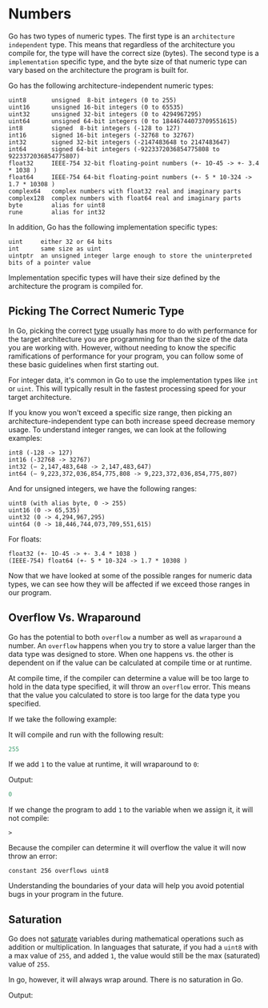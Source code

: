 # Numbers

Go has two types of numeric types.  The first type is an `architecture independent` type.  This means that regardless of the architecture you compile for, the type will have the correct size (bytes).  The second type is a `implementation` specific type, and the byte size of that numeric type can vary based on the architecture the program is built for.

Go has the following architecture-independent numeric types:

```text
uint8       unsigned  8-bit integers (0 to 255)
uint16      unsigned 16-bit integers (0 to 65535)
uint32      unsigned 32-bit integers (0 to 4294967295)
uint64      unsigned 64-bit integers (0 to 18446744073709551615)
int8        signed  8-bit integers (-128 to 127)
int16       signed 16-bit integers (-32768 to 32767)
int32       signed 32-bit integers (-2147483648 to 2147483647)
int64       signed 64-bit integers (-9223372036854775808 to 9223372036854775807)
float32     IEEE-754 32-bit floating-point numbers (+- 1O-45 -> +- 3.4 * 1038 )
float64     IEEE-754 64-bit floating-point numbers (+- 5 * 10-324 -> 1.7 * 10308 )
complex64   complex numbers with float32 real and imaginary parts
complex128  complex numbers with float64 real and imaginary parts
byte        alias for uint8
rune        alias for int32
```

In addition, Go has the following implementation specific types:

```text
uint     either 32 or 64 bits
int      same size as uint
uintptr  an unsigned integer large enough to store the uninterpreted bits of a pointer value
```

Implementation specific types will have their size defined by the architecture the program is compiled for.

## Picking The Correct Numeric Type

In Go, picking the correct [type](https://golang.org/ref/spec#Types) usually has more to do with performance for the target architecture you are programming for than the size of the data you are working with.  However, without needing to know the specific ramifications of performance for your program, you can follow some of these basic guidelines when first starting out.

For integer data, it's common in Go to use the implementation types like `int` or `uint`.  This will typically result in the fastest processing speed for your target architecture.

If you know you won't exceed a specific size range, then picking an architecture-independent type can both increase speed decrease memory usage.  To understand integer ranges, we can look at the following examples:

```plain
int8 (-128 -> 127)
int16 (-32768 -> 32767)
int32 (− 2,147,483,648 -> 2,147,483,647)
int64 (− 9,223,372,036,854,775,808 -> 9,223,372,036,854,775,807)
```

And for unsigned integers, we have the following ranges:

```plain
uint8 (with alias byte, 0 -> 255)
uint16 (0 -> 65,535)
uint32 (0 -> 4,294,967,295)
uint64 (0 -> 18,446,744,073,709,551,615)
```

For floats:

```plain
float32 (+- 1O-45 -> +- 3.4 * 1038 )
(IEEE-754) float64 (+- 5 * 10-324 -> 1.7 * 10308 )
```

Now that we have looked at some of the possible ranges for numeric data types, we can see how they will be affected if we exceed those ranges in our program.

## Overflow Vs. Wraparound

Go has the potential to both `overflow` a number as well as `wraparound` a number. An `overflow` happens when you try to store a value larger than the data type was designed to store.  When one happens vs. the other is dependent on if the value can be calculated at compile time or at runtime.

At compile time, if the compiler can determine a value will be too large to hold in the data type specified, it will throw an `overflow` error.  This means that the value you calculated to store is too large for the data type you specified.

If we take the following example:

<code src="src/numbers/maxuint8/main.go" section="main"></code>

It will compile and run with the following result:

```go
255
```

If we add `1` to the value at runtime, it will wraparound to `0`:

<code src="src/numbers/maxuint8/main.go" section="plus"></code>

Output:

```go
0
```

If we change the program to add `1` to the variable when we assign it, it will not compile:

<code src="src/numbers/maxuint8-overflow/main.go" section="main">></code>

Because the compiler can determine it will overflow the value it will now throw an error:

```plain
constant 256 overflows uint8
```

Understanding the boundaries of your data will help you avoid potential bugs in your program in the future.

## Saturation

Go does not [saturate](https://en.wikipedia.org/wiki/Saturation_arithmetic) variables during mathematical operations such as addition or multiplication. In languages that saturate, if you had a `uint8` with a max value of `255`, and added `1`, the value would still be the max (saturated) value of `255`.

In go, however, it will always wrap around.  There is no saturation in Go.

<code src="src/numbers/maxuint8-saturation/main.go" section="main"></code>

Output:

<code src="src/numbers/maxuint8-saturation/main.go" section="output"></code>
